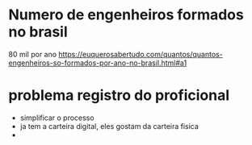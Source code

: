 # Numero de engenheiros formados no brasil 

80 mil por ano 
https://euquerosabertudo.com/quantos/quantos-engenheiros-so-formados-por-ano-no-brasil.html#a1

# problema registro do proficional

- simplificar o processo
- ja tem a carteira digital, eles gostam da carteira fisica
- 
